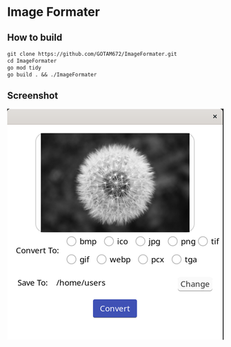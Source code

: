 # Image Formater



## How to build

```
git clone https://github.com/GOTAM672/ImageFormater.git
cd ImageFormater
go mod tidy
go build . && ./ImageFormater
```

## Screenshot

![](./screenshot/Screenshot.png)

